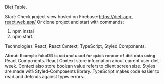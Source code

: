 Diet Table.

Start:
Check project view hosted on Firebase: https://diet-app-react.web.app/
Or clone project and start with commands:

1. npm install
2. npm start.

Technologies:
React, React Context, TypeScript, Styled Components.

About:
Example fakeDB is set and used for quick render of diet data using React Components.
React Context store information about current user diet week.
Context also store boolean value refers to client screen size.
Styles are made with Styled-Components library.
TypeScript makes code easier to read and defends against types errors.
